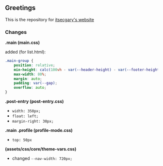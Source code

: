 ## Greetings

This is the repository for [itsecgary's website](https://itsecgary.com)

### Changes

**.main (main.css)**

added (for list.html):

```css
.main-group {
    position: relative;
    min-height: calc(100vh - var(--header-height) - var(--footer-height));
    max-width: 80%;
    margin: auto;
    padding: var(--gap);
    overflow: auto;
}
```

**.post-entry (post-entry.css)**

- `width: 350px;`
- `float: left;`
- `margin-right: 30px;`


**.main .profile (profile-mode.css)**

- `top: 50px`


**(assets/css/core/theme-vars.css)**

- changed `--nav-width: 720px;`


